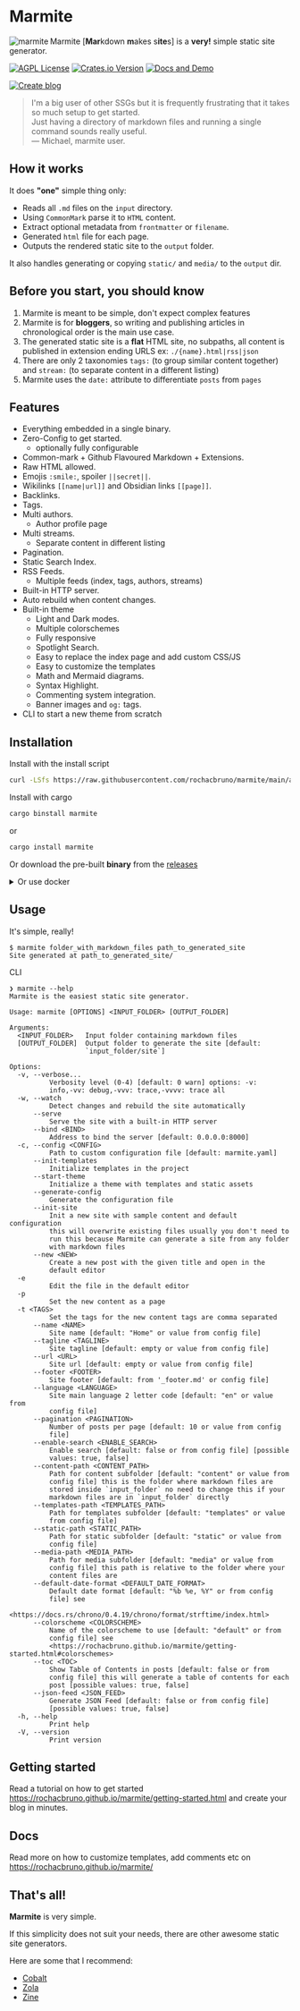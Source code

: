 # Marmite

<img src="https://github.com/rochacbruno/marmite/raw/main/assets/_resized/logo_160x120.png" align="left" alt="marmite">

Marmite [**Mar**kdown **m**akes s**ite**s] is a **very!** simple static site generator.

[![AGPL License](https://img.shields.io/badge/license-AGPL-blue.svg)](http://www.gnu.org/licenses/agpl-3.0)
[![Crates.io Version](https://img.shields.io/crates/v/marmite)](https://crates.io/crates/marmite)
[![Docs and Demo](https://img.shields.io/badge/docs-demo-blue)](https://rochacbruno.github.io/marmite/)  
  
[![Create blog](https://img.shields.io/badge/CREATE%20YOUR%20BLOG%20WITH%20ONE%20CLICK-20B2AA?style=for-the-badge)](https://github.com/rochacbruno/blog)


> I'm a big user of other SSGs but it is frequently frustrating that it takes so much setup to get started.  
Just having a directory of markdown files and running a single command sounds really useful.  
&mdash; Michael, marmite user.

## How it works

It does **"one"** simple thing only:

- Reads all `.md` files on the `input` directory.
- Using `CommonMark` parse it to `HTML` content.
- Extract optional metadata from `frontmatter` or `filename`.
- Generated `html` file for each page.
- Outputs the rendered static site to the `output` folder.

It also handles generating or copying `static/` and `media/` to the `output` dir.

## Before you start, you should know

1. Marmite is meant to be simple, don't expect complex features
2. Marmite is for **bloggers**, so writing and publishing articles in chronological order is the main use case.
3. The generated static site is a **flat** HTML site, no subpaths, all content is published in extension ending URLS ex: `./{name}.html|rss|json`
4. There are only 2 taxonomies `tags:` (to group similar content together) and `stream:` (to separate content in a different listing) 
5. Marmite uses the `date:` attribute to differentiate `posts` from `pages`

## Features

- Everything embedded in a single binary.
- Zero-Config to get started.
  - optionally fully configurable
- Common-mark + Github Flavoured Markdown + Extensions.
- Raw HTML allowed.
- Emojis `:smile:`, spoiler `||secret||`.
- Wikilinks `[[name|url]]` and Obsidian links `[[page]]`.
- Backlinks.
- Tags.
- Multi authors.
  - Author profile page
- Multi streams.
  - Separate content in different listing
- Pagination.
- Static Search Index.
- RSS Feeds.
  - Multiple feeds (index, tags, authors, streams)
- Built-in HTTP server.
- Auto rebuild when content changes.
- Built-in theme 
  - Light and Dark modes.
  - Multiple colorschemes
  - Fully responsive
  - Spotlight Search.
  - Easy to replace the index page and add custom CSS/JS
  - Easy to customize the templates
  - Math and Mermaid diagrams.
  - Syntax Highlight.
  - Commenting system integration.
  - Banner images and `og:` tags.
- CLI to start a new theme from scratch


## Installation

Install with the install script

```bash
curl -LSfs https://raw.githubusercontent.com/rochacbruno/marmite/main/assets/install.sh | sh
```

Install with cargo

```bash
cargo binstall marmite
```
or

```bash
cargo install marmite
```

Or download the pre-built **binary** from the [releases](https://github.com/rochacbruno/marmite/releases)


<details>

<summary>Or use docker</summary>


> [!IMPORTANT]  
> The directory containing your marmite project must be mapped to containers `/input`  
> If running inside the directory use `$PWD:/input` 
> The result will be generates in a `site` folder inside the input dir.

Build
```console
$ docker run -v $PWD:/input ghcr.io/rochacbruno/marmite
Site generated at: site/
```
Serve (just add port mapping and the --serve)
```console
$ docker run -p 8000:8000 -v $PWD:/input ghcr.io/rochacbruno/marmite --serve
```

> [!INFO]  
> By default will run `:latest`, Add `:x.y.z` with the version you want to run.

</details>

## Usage

It's simple, really!

```console
$ marmite folder_with_markdown_files path_to_generated_site
Site generated at path_to_generated_site/
```

CLI

```console
❯ marmite --help
Marmite is the easiest static site generator.

Usage: marmite [OPTIONS] <INPUT_FOLDER> [OUTPUT_FOLDER]

Arguments:
  <INPUT_FOLDER>   Input folder containing markdown files
  [OUTPUT_FOLDER]  Output folder to generate the site [default:
                   `input_folder/site`]

Options:
  -v, --verbose...
          Verbosity level (0-4) [default: 0 warn] options: -v:
          info,-vv: debug,-vvv: trace,-vvvv: trace all
  -w, --watch
          Detect changes and rebuild the site automatically
      --serve
          Serve the site with a built-in HTTP server
      --bind <BIND>
          Address to bind the server [default: 0.0.0.0:8000]
  -c, --config <CONFIG>
          Path to custom configuration file [default: marmite.yaml]
      --init-templates
          Initialize templates in the project
      --start-theme
          Initialize a theme with templates and static assets
      --generate-config
          Generate the configuration file
      --init-site
          Init a new site with sample content and default configuration
          this will overwrite existing files usually you don't need to
          run this because Marmite can generate a site from any folder
          with markdown files
      --new <NEW>
          Create a new post with the given title and open in the
          default editor
  -e
          Edit the file in the default editor
  -p
          Set the new content as a page
  -t <TAGS>
          Set the tags for the new content tags are comma separated
      --name <NAME>
          Site name [default: "Home" or value from config file]
      --tagline <TAGLINE>
          Site tagline [default: empty or value from config file]
      --url <URL>
          Site url [default: empty or value from config file]
      --footer <FOOTER>
          Site footer [default: from '_footer.md' or config file]
      --language <LANGUAGE>
          Site main language 2 letter code [default: "en" or value from
          config file]
      --pagination <PAGINATION>
          Number of posts per page [default: 10 or value from config
          file]
      --enable-search <ENABLE_SEARCH>
          Enable search [default: false or from config file] [possible
          values: true, false]
      --content-path <CONTENT_PATH>
          Path for content subfolder [default: "content" or value from
          config file] this is the folder where markdown files are
          stored inside `input_folder` no need to change this if your
          markdown files are in `input_folder` directly
      --templates-path <TEMPLATES_PATH>
          Path for templates subfolder [default: "templates" or value
          from config file]
      --static-path <STATIC_PATH>
          Path for static subfolder [default: "static" or value from
          config file]
      --media-path <MEDIA_PATH>
          Path for media subfolder [default: "media" or value from
          config file] this path is relative to the folder where your
          content files are
      --default-date-format <DEFAULT_DATE_FORMAT>
          Default date format [default: "%b %e, %Y" or from config
          file] see
          <https://docs.rs/chrono/0.4.19/chrono/format/strftime/index.html>
      --colorscheme <COLORSCHEME>
          Name of the colorscheme to use [default: "default" or from
          config file] see
          <https://rochacbruno.github.io/marmite/getting-started.html#colorschemes>
      --toc <TOC>
          Show Table of Contents in posts [default: false or from
          config file] this will generate a table of contents for each
          post [possible values: true, false]
      --json-feed <JSON_FEED>
          Generate JSON Feed [default: false or from config file]
          [possible values: true, false]
  -h, --help
          Print help
  -V, --version
          Print version
```

## Getting started

Read a tutorial on how to get started https://rochacbruno.github.io/marmite/getting-started.html and create your blog in minutes.


## Docs 

Read more on how to customize templates, add comments etc on https://rochacbruno.github.io/marmite/ 


## That's all!

**Marmite** is very simple.

If this simplicity does not suit your needs, there are other awesome static site generators.


Here are some that I recommend:

- [Cobalt](https://cobalt-org.github.io/)
- [Zola](https://www.getzola.org/)
- [Zine](https://zineland.github.io/)